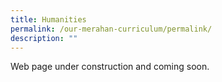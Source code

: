 ```yaml
---
title: Humanities
permalink: /our-merahan-curriculum/permalink/
description: ""
---
```

Web page under construction and coming soon.